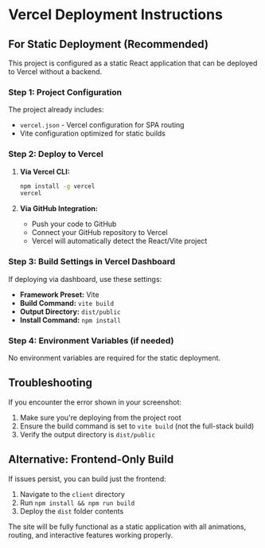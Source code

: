 # Vercel Deployment Instructions

## For Static Deployment (Recommended)

This project is configured as a static React application that can be deployed to Vercel without a backend.

### Step 1: Project Configuration

The project already includes:
- `vercel.json` - Vercel configuration for SPA routing
- Vite configuration optimized for static builds

### Step 2: Deploy to Vercel

1. **Via Vercel CLI:**
   ```bash
   npm install -g vercel
   vercel
   ```

2. **Via GitHub Integration:**
   - Push your code to GitHub
   - Connect your GitHub repository to Vercel
   - Vercel will automatically detect the React/Vite project

### Step 3: Build Settings in Vercel Dashboard

If deploying via dashboard, use these settings:
- **Framework Preset:** Vite
- **Build Command:** `vite build`
- **Output Directory:** `dist/public`
- **Install Command:** `npm install`

### Step 4: Environment Variables (if needed)

No environment variables are required for the static deployment.

## Troubleshooting

If you encounter the error shown in your screenshot:
1. Make sure you're deploying from the project root
2. Ensure the build command is set to `vite build` (not the full-stack build)
3. Verify the output directory is `dist/public`

## Alternative: Frontend-Only Build

If issues persist, you can build just the frontend:
1. Navigate to the `client` directory
2. Run `npm install && npm run build`
3. Deploy the `dist` folder contents

The site will be fully functional as a static application with all animations, routing, and interactive features working properly.
